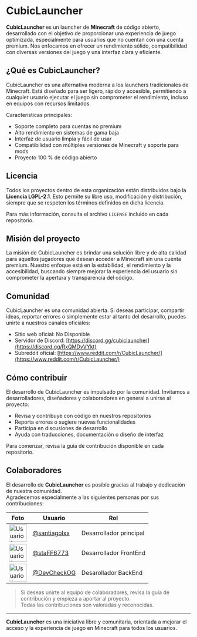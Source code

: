 # CubicLauncher

**CubicLauncher** es un launcher de **Minecraft** de código abierto, desarrollado con el objetivo de proporcionar una experiencia de juego optimizada, especialmente para usuarios que no cuentan con una cuenta premium. Nos enfocamos en ofrecer un rendimiento sólido, compatibilidad con diversas versiones del juego y una interfaz clara y eficiente.

## ¿Qué es CubicLauncher?

CubicLauncher es una alternativa moderna a los launchers tradicionales de Minecraft. Está diseñado para ser ligero, rápido y accesible, permitiendo a cualquier usuario ejecutar el juego sin comprometer el rendimiento, incluso en equipos con recursos limitados.

Características principales:

- Soporte completo para cuentas no premium  
- Alto rendimiento en sistemas de gama baja  
- Interfaz de usuario limpia y fácil de usar  
- Compatibilidad con múltiples versiones de Minecraft y soporte para mods  
- Proyecto 100 % de código abierto  

## Licencia

Todos los proyectos dentro de esta organización están distribuidos bajo la **Licencia LGPL-2.1**. Esto permite su libre uso, modificación y distribución, siempre que se respeten los términos definidos en dicha licencia.

Para más información, consulta el archivo `LICENSE` incluido en cada repositorio.

## Misión del proyecto

La misión de CubicLauncher es brindar una solución libre y de alta calidad para aquellos jugadores que desean acceder a Minecraft sin una cuenta premium. Nuestro enfoque está en la estabilidad, el rendimiento y la accesibilidad, buscando siempre mejorar la experiencia del usuario sin comprometer la apertura y transparencia del código.

## Comunidad

CubicLauncher es una comunidad abierta. Si deseas participar, compartir ideas, reportar errores o simplemente estar al tanto del desarrollo, puedes unirte a nuestros canales oficiales:

- Sitio web oficial: No Disponible
- Servidor de Discord: [https://discord.gg/cubiclauncher](https://discord.gg/RxQMDvVYkt)
- Subreddit oficial: [https://www.reddit.com/r/CubicLauncher/](https://www.reddit.com/r/CubicLauncher/)

## Cómo contribuir

El desarrollo de CubicLauncher es impulsado por la comunidad. Invitamos a desarrolladores, diseñadores y colaboradores en general a unirse al proyecto:

- Revisa y contribuye con código en nuestros repositorios
- Reporta errores o sugiere nuevas funcionalidades
- Participa en discusiones de desarrollo
- Ayuda con traducciones, documentación o diseño de interfaz

Para comenzar, revisa la guía de contribución disponible en cada repositorio.

## Colaboradores

El desarrollo de **CubicLauncher** es posible gracias al trabajo y dedicación de nuestra comunidad.  
Agradecemos especialmente a las siguientes personas por sus contribuciones:

<table>
  <thead>
    <tr>
      <th>Foto</th>
      <th>Usuario</th>
      <th>Rol</th>
    </tr>
  </thead>
  <tbody>
    <tr>
      <td><img src="https://avatars.githubusercontent.com/u/149891004?v=4" width="48" height="48" alt="Usuario1"></td>
      <td><a href="https://github.com/santiagolxx">@santiagolxx</a></td>
      <td>Desarrollador principal</td>
    </tr>
    <tr>
      <td><img src="https://avatars.githubusercontent.com/u/108166164?v=4" width="48" height="48" alt="Usuario2"></td>
      <td><a href="https://github.com/staFF6773">@staFF6773</a></td>
      <td>Desarrollador FrontEnd</td>
    </tr>
    <tr>
      <td><img src="https://avatars.githubusercontent.com/u/126353237?v=4" width="48" height="48" alt="Usuario4"></td>
      <td><a href="https://github.com/DevCheckOG">@DevCheckOG</a></td>
      <td>Desarollador BackEnd</td>
    </tr>
  </tbody>
</table>

> Si deseas unirte al equipo de colaboradores, revisa la guía de contribución y empieza a aportar al proyecto.  
> Todas las contribuciones son valoradas y reconocidas.



---

**CubicLauncher** es una iniciativa libre y comunitaria, orientada a mejorar el acceso y la experiencia de juego en Minecraft para todos los usuarios.
